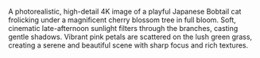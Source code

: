 A photorealistic, high-detail 4K image of a playful Japanese Bobtail cat frolicking under a magnificent cherry blossom tree in full bloom. Soft, cinematic late-afternoon sunlight filters through the branches, casting gentle shadows. Vibrant pink petals are scattered on the lush green grass, creating a serene and beautiful scene with sharp focus and rich textures.